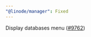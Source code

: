 ```yaml
---
"@linode/manager": Fixed
---
```


Display databases menu ([#9762](https://github.com/linode/manager/pull/9762))
